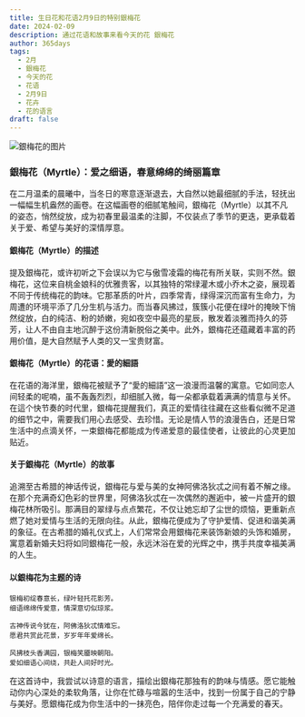 ```yaml
---
title: 生日花和花语2月9日的特别銀梅花
date: 2024-02-09
description: 通过花语和故事来看今天的花 銀梅花
author: 365days
tags:
  - 2月
  - 銀梅花
  - 今天的花
  - 花语
  - 2月9日
  - 花卉
  - 花的语言
draft: false
---
```



![銀梅花的图片](https://cdn.pixabay.com/photo/2020/06/29/20/22/flowers-5354285_1280.jpg#center)


### 銀梅花（Myrtle）：爱之细语，春意绵绵的绮丽篇章

在二月温柔的晨曦中，当冬日的寒意逐渐退去，大自然以她最细腻的手法，轻抚出一幅幅生机盎然的画卷。在这幅画卷的细腻笔触间，銀梅花（Myrtle）以其不凡的姿态，悄然绽放，成为初春里最温柔的注脚，不仅装点了季节的更迭，更承载着关于爱、希望与美好的深情厚意。

#### 銀梅花（Myrtle）的描述

提及銀梅花，或许初听之下会误以为它与傲雪凌霜的梅花有所关联，实则不然。銀梅花，这位来自桃金娘科的优雅贵客，以其独特的常绿灌木或小乔木之姿，展现着不同于传统梅花的韵味。它那革质的叶片，四季常青，绿得深沉而富有生命力，为周遭的环境平添了几分生机与活力。而当春风拂过，簇簇小花便在绿叶的掩映下悄然绽放，白的纯洁、粉的娇嫩，宛如夜空中最亮的星辰，散发着淡雅而持久的芬芳，让人不由自主地沉醉于这份清新脱俗之美中。此外，銀梅花还蕴藏着丰富的药用价值，是大自然赋予人类的又一宝贵财富。

#### 銀梅花（Myrtle）的花语：愛的細語

在花语的海洋里，銀梅花被赋予了“愛的細語”这一浪漫而温馨的寓意。它如同恋人间轻柔的呢喃，虽不轰轰烈烈，却细腻入微，每一朵都承载着满满的情意与关怀。在這个快节奏的时代里，銀梅花提醒我们，真正的爱情往往藏在这些看似微不足道的细节之中，需要我们用心去感受、去珍惜。无论是情人节的浪漫告白，还是日常生活中的点滴关怀，一束銀梅花都能成为传递爱意的最佳使者，让彼此的心灵更加贴近。

#### 关于銀梅花（Myrtle）的故事

追溯至古希腊的神话传说，銀梅花与爱与美的女神阿佛洛狄忒之间有着不解之缘。在那个充满奇幻色彩的世界里，阿佛洛狄忒在一次偶然的邂逅中，被一片盛开的銀梅花林所吸引。那满目的翠绿与点点繁花，不仅让她忘却了尘世的烦恼，更重新点燃了她对爱情与生活的无限向往。从此，銀梅花便成为了守护爱情、促进和谐美满的象征。在古希腊的婚礼仪式上，人们常常会用銀梅花来装饰新娘的头饰和婚房，寓意着新婚夫妇将如同銀梅花一般，永远沐浴在爱的光辉之中，携手共度幸福美满的人生。

#### 以銀梅花为主题的诗

	银梅初绽春意长，绿叶轻托花影芳。  
	细语绵绵传爱意，情深意切似琼浆。
	
	古神传说今犹在，阿佛洛狄忒情难忘。  
	愿君共赏此花景，岁岁年年爱绵长。
	
	风拂枝头香满园，银梅笑靥映朝阳。  
	爱如细语心间绕，共赴人间好时光。

在这首诗中，我尝试以诗意的语言，描绘出銀梅花那独有的韵味与情感。愿它能触动你内心深处的柔软角落，让你在忙碌与喧嚣的生活中，找到一份属于自己的宁静与美好。愿銀梅花成为你生活中的一抹亮色，陪伴你走过每一个充满爱的春天。